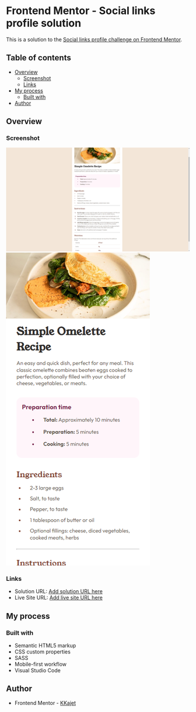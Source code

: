 # Frontend Mentor - Social links profile solution

This is a solution to the [Social links profile challenge on Frontend Mentor](https://www.frontendmentor.io/challenges/social-links-profile-UG32l9m6dQ).

## Table of contents

- [Overview](#overview)
  - [Screenshot](#screenshot)
  - [Links](#links)
- [My process](#my-process)
  - [Built with](#built-with)
- [Author](#author)

## Overview

### Screenshot

![](./screenshots/desktop-view.png)
![](./screenshots/mobile-view.png)

### Links

- Solution URL: [Add solution URL here](https://github.com/KKajet/ft-social-links-profile)
- Live Site URL: [Add live site URL here](https://frontend-mentor-kkajets-projects.vercel.app/fm-recipe-page/index.html)

## My process

### Built with

- Semantic HTML5 markup
- CSS custom properties
- SASS
- Mobile-first workflow
- Visual Studio Code

## Author

- Frontend Mentor - [KKajet](https://www.frontendmentor.io/profile/KKajet)
